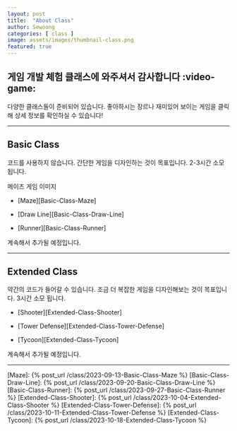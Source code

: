 ```yaml
---
layout: post
title:  "About Class"
author: Sewoong
categories: [ class ]
image: assets/images/thumbnail-class.png
featured: true
---
```


## 게임 개발 체험 클래스에 와주셔서 감사합니다 :video-game:

다양한 클래스들이 준비되어 있습니다. 좋아하시는 장르나 재미있어 보이는 게임을 클릭해 상세 정보를 확인하실 수 있습니다!

---

## Basic Class

코드를 사용하지 않습니다. 간단한 게임을 디자인하는 것이 목표입니다. 2-3시간 소모 됩니다.

메이즈 게임 이미지

- [Maze][Basic-Class-Maze]

- [Draw Line][Basic-Class-Draw-Line]

- [Runner][Basic-Class-Runner]

계속해서 추가될 예정입니다.

---

## Extended Class

약간의 코드가 들어갈 수 있습니다. 조금 더 복잡한 게임을 디자인해보는 것이 목표입니다. 3시간 소모 됩니다.

- [Shooter][Extended-Class-Shooter]

- [Tower Defense][Extended-Class-Tower-Defense]

- [Tycoon][Extended-Class-Tycoon]

계속해서 추가될 예정입니다.

---

[Maze]: {% post_url /class/2023-09-13-Basic-Class-Maze %}
[Basic-Class-Draw-Line]: {% post_url /class/2023-09-20-Basic-Class-Draw-Line %}
[Basic-Class-Runner]: {% post_url /class/2023-09-27-Basic-Class-Runner %}
[Extended-Class-Shooter]: {% post_url /class/2023-10-04-Extended-Class-Shooter %}
[Extended-Class-Tower-Defense]: {% post_url /class/2023-10-11-Extended-Class-Tower-Defense %}
[Extended-Class-Tycoon]: {% post_url /class/2023-10-18-Extended-Class-Tycoon %}
